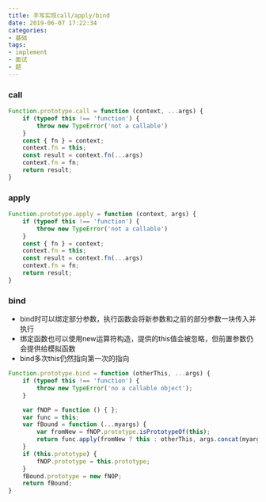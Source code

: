 ```yaml
---
title: 手写实现call/apply/bind
date: 2019-06-07 17:22:34
categories:
- 基础
tags:
- implement
- 面试
- 题
---
```


### call
```javascript
Function.prototype.call = function (context, ...args) {
    if (typeof this !== 'function') {
        throw new TypeError('not a callable')
    }
    const { fn } = context;
    context.fn = this;
    const result = context.fn(...args)
    context.fn = fn;
    return result;
}
```
### apply
```javascript
Function.prototype.apply = function (context, args) {
    if (typeof this !== 'function') {
        throw new TypeError('not a callable')
    }
    const { fn } = context;
    context.fn = this;
    const result = context.fn(...args)
    context.fn = fn;
    return result;
}
```
### bind

* bind时可以绑定部分参数，执行函数会将新参数和之前的部分参数一块传入并执行
* 绑定函数也可以使用new运算符构造，提供的this值会被忽略，但前置参数仍会提供给模拟函数
* bind多次this仍然指向第一次的指向

```javascript
Function.prototype.bind = function (otherThis, ...args) {
    if (typeof this !== 'function') {
        throw new TypeError('no a callable object');
    }

    var fNOP = function () { };
    var func = this;
    var fBound = function (...myargs) {
        var fromNew = fNOP.prototype.isPrototypeOf(this);
        return func.apply(fromNew ? this : otherThis, args.concat(myargs));
    }
    if (this.prototype) {
        fNOP.prototype = this.prototype;
    }
    fBound.prototype = new fNOP;
    return fBound;
}
```